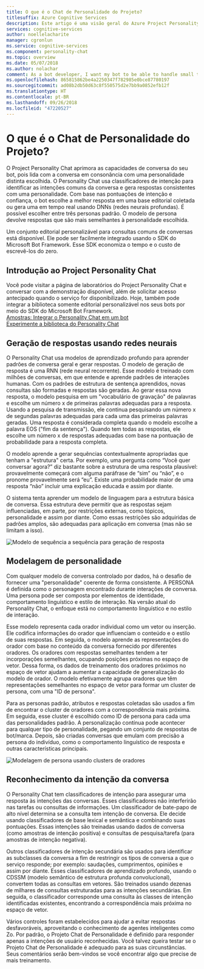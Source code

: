 ```yaml
---
title: O que é o Chat de Personalidade do Projeto?
titlesuffix: Azure Cognitive Services
description: Este artigo é uma visão geral do Azure Project Personality Chat, uma API baseada em nuvem para aprimorar a capacidade de conversa do seu bot.
services: cognitive-services
author: noellelacharite
manager: cgronlun
ms.service: cognitive-services
ms.component: personality-chat
ms.topic: overview
ms.date: 05/07/2018
ms.author: nolachar
comment: As a bot developer, I want my bot to be able to handle small talk in a consistent tone so that my bot appears more complete and conversational.
ms.openlocfilehash: 865815862be4a2250347f782985e0bce87780197
ms.sourcegitcommit: ad08b2db50d63c8f550575d2e7bb9a0852efb12f
ms.translationtype: HT
ms.contentlocale: pt-BR
ms.lasthandoff: 09/26/2018
ms.locfileid: "47220527"
---
```

# <a name="what-is-project-personality-chat"></a>O que é o Chat de Personalidade do Projeto?

O Project Personality Chat aprimora as capacidades de conversa do seu bot, pois lida com a conversa em consonância com uma personalidade distinta escolhida. O Personality Chat usa classificadores de intenção para identificar as intenções comuns da conversa e gera respostas consistentes com uma personalidade. Com base nas pontuações de intenção e confiança, o bot escolhe a melhor resposta em uma base editorial coletada ou gera uma em tempo real usando DNNs (redes neurais profundas). É possível escolher entre três personas padrão. O modelo de persona devolve respostas que são mais semelhantes à personalidade escolhida.

Um conjunto editorial personalizável para consultas comuns de conversas está disponível. Ele pode ser facilmente integrado usando o SDK do Microsoft Bot Framework. Esse SDK economiza o tempo e o custo de escrevê-los do zero.

## <a name="getting-started-with-project-personality-chat"></a>Introdução ao Project Personality Chat

Você pode visitar a página de laboratórios do Project Personality Chat e conversar com a demonstração disponível, além de solicitar acesso antecipado quando o serviço for disponibilizado.
Hoje, também pode integrar a biblioteca somente editorial personalizável nos seus bots por meio do SDK do Microsoft Bot Framework. <br>
[Amostras: Integrar o Personality Chat em um bot](https://github.com/Microsoft/BotBuilder-PersonalityChat/) <br>
[Experimente a biblioteca do Personality Chat](https://github.com/Microsoft/BotBuilder-PersonalityChat/tree/master/CSharp)

## <a name="generating-responses-using-neural-networks"></a>Geração de respostas usando redes neurais

O Personality Chat usa modelos de aprendizado profundo para aprender padrões de conversa geral e gerar respostas. O modelo de geração de resposta é uma RNN (rede neural recorrente). Esse modelo é treinado com milhões de conversas, em que entende e aprende padrões de interações humanas. Com os padrões de estrutura de sentença aprendidos, novas consultas são formadas e respostas são geradas. Ao gerar essa nova resposta, o modelo pesquisa em um "vocabulário de gravação" de palavras e escolhe um número x de primeiras palavras adequadas para a resposta. Usando a pesquisa de transmissão, ele continua pesquisando um número x de segundas palavras adequadas para cada uma das primeiras palavras geradas. Uma resposta é considerada completa quando o modelo escolhe a palavra EOS ("fim da sentença"). Quando tem todas as respostas, ele escolhe um número x de respostas adequadas com base na pontuação de probabilidade para a resposta completa.

O modelo aprende a gerar sequências contextualmente apropriadas que tenham a "estrutura" certa. Por exemplo, uma pergunta como “Você quer conversar agora?” diz bastante sobre a estrutura de uma resposta plausível: provavelmente começará com alguma paráfrase de “sim” ou “não”, e o pronome provavelmente será “eu”. Existe uma probabilidade maior de uma resposta “não” incluir uma explicação educada e assim por diante.

O sistema tenta aprender um modelo de linguagem para a estrutura básica de conversa. Essa estrutura deve permitir que as respostas sejam influenciadas, em parte, por restrições externas, como tópicos, personalidade e assim por diante.  Como essas restrições são adquiridas de padrões amplos, são adequadas para aplicação em conversa (mas não se limitam a isso).

![Modelo de sequência a sequência para geração de resposta](./media/overview/sequence-to-sequence-model.png)

## <a name="personality-modeling"></a>Modelagem de personalidade

 Com qualquer modelo de conversa controlado por dados, há o desafio de fornecer uma "personalidade" coerente de forma consistente. A PERSONA é definida como o personagem encontrado durante interações de conversa. Uma persona pode ser composta por elementos de identidade, comportamento linguístico e estilo de interação. Na versão atual do Personality Chat, o enfoque está no comportamento linguístico e no estilo de interação.

Esse modelo representa cada orador individual como um vetor ou inserção. Ele codifica informações do orador que influenciam o conteúdo e o estilo de suas respostas. Em seguida, o modelo aprende as representações do orador com base no conteúdo da conversa fornecido por diferentes oradores. Os oradores com respostas semelhantes tendem a ter incorporações semelhantes, ocupando posições próximas no espaço de vetor. Dessa forma, os dados de treinamento dos oradores próximos no espaço de vetor ajudam a aumentar a capacidade de generalização do modelo de orador. O modelo efetivamente agrupa oradores que têm representações semelhantes no espaço de vetor para formar um cluster de persona, com uma "ID de persona".

Para as personas padrão, atributos e respostas coletadas são usados a fim de encontrar o cluster de oradores com a correspondência mais próxima. Em seguida, esse cluster é escolhido como ID de persona para cada uma das personalidades padrão. A personalização contínua pode acontecer para qualquer tipo de personalidade, pegando um conjunto de respostas de bot/marca. Depois, são criadas conversas que emulam com precisão a persona do indivíduo, como o comportamento linguístico de resposta e outras características principais.

![Modelagem de persona usando clusters de oradores](./media/overview/persona-modeling.png)

## <a name="small-talk-intent-understanding"></a>Reconhecimento da intenção da conversa

O Personality Chat tem classificadores de intenção para assegurar uma resposta às intenções das conversas. Esses classificadores não interferirão nas tarefas ou consultas de informações. Um classificador de bate-papo de alto nível determina se a consulta tem intenção de conversa. Ele decide usando classificadores de base lexical e semântica e combinando suas pontuações. Essas intenções são treinadas usando dados de conversa (como amostras de intenção positiva) e consultas de pesquisa/tarefa (para amostras de intenção negativa).

Outros classificadores de intenção secundária são usados para identificar as subclasses da conversa a fim de restringir os tipos de conversa a que o serviço responde; por exemplo: saudações, cumprimentos, opiniões e assim por diante. Esses classificadores de aprendizado profundo, usando o CDSSM (modelo semântico de estrutura profunda convolucional), convertem todas as consultas em vetores. São treinados usando dezenas de milhares de consultas estruturadas para as intenções secundárias. Em seguida, o classificador corresponde uma consulta às classes de intenção identificadas existentes, encontrando a correspondência mais próxima no espaço de vetor.

Vários controles foram estabelecidos para ajudar a evitar respostas desfavoráveis, aproveitando o conhecimento de agentes inteligentes como Zo. Por padrão, o Projeto Chat de Personalidade é definido para responder apenas a intenções de usuário reconhecidas. Você talvez queira testar se o Projeto Chat de Personalidade é adequado para as suas circunstâncias. Seus comentários serão bem-vindos se você encontrar algo que precise de mais treinamento.
